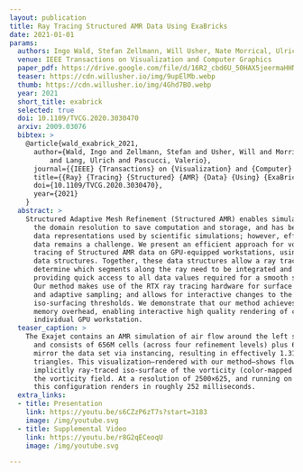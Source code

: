 ```yaml
---
layout: publication
title: Ray Tracing Structured AMR Data Using ExaBricks
date: 2021-01-01
params:
  authors: Ingo Wald, Stefan Zellmann, Will Usher, Nate Morrical, Ulrich Lang, and Valerio Pascucci
  venue: IEEE Transactions on Visualization and Computer Graphics
  paper_pdf: https://drive.google.com/file/d/16R2_cbd6U_50HAX5jeermaHHN_u9NOTj/view?usp=sharing
  teaser: https://cdn.willusher.io/img/9upElMb.webp
  thumb: https://cdn.willusher.io/img/4Ghd7BO.webp
  year: 2021
  short_title: exabrick
  selected: true
  doi: 10.1109/TVCG.2020.3030470
  arxiv: 2009.03076 
  bibtex: >
    @article{wald_exabrick_2021,
      author={Wald, Ingo and Zellmann, Stefan and Usher, Will and Morrical, Nate
          and Lang, Ulrich and Pascucci, Valerio},
      journal={{IEEE} {Transactions} on {Visualization} and {Computer} {Graphics}},
      title={{Ray} {Tracing} {Structured} {AMR} {Data} {Using} {ExaBricks}},
      doi={10.1109/TVCG.2020.3030470},
      year={2021}
    }
  abstract: >
    Structured Adaptive Mesh Refinement (Structured AMR) enables simulations to adapt
      the domain resolution to save computation and storage, and has become one of the dominant
      data representations used by scientific simulations; however, efficiently rendering such
      data remains a challenge. We present an efficient approach for volume- and iso-surface ray
      tracing of Structured AMR data on GPU-equipped workstations, using a combination of two different
      data structures. Together, these data structures allow a ray tracing based renderer to quickly
      determine which segments along the ray need to be integrated and at what frequency, while also
      providing quick access to all data values required for a smooth sample reconstruction kernel.
      Our method makes use of the RTX ray tracing hardware for surface rendering, ray marching, space skipping,
      and adaptive sampling; and allows for interactive changes to the transfer function and implicit
      iso-surfacing thresholds. We demonstrate that our method achieves high performance with little
      memory overhead, enabling interactive high quality rendering of complex AMR data sets on
      individual GPU workstation.
  teaser_caption: >
    The Exajet contains an AMR simulation of air flow around the left side of a plane,
      and consists of 656M cells (across four refinement levels) plus 63.2M triangles. For rendering we
      mirror the data set via instancing, resulting in effectively 1.31B instanced cells and 126M instanced
      triangles. This visualization—rendered with our method—shows flow vorticity and velocity, with an
      implicitly ray-traced iso-surface of the vorticity (color-mapped by velocity), plus volume ray tracing of
      the vorticity field. At a resolution of 2500×625, and running on a workstation with two RTX 8000 GPUs,
      this configuration renders in roughly 252 milliseconds.
  extra_links:
  - title: Presentation
    link: https://youtu.be/s6CZzP6zT7s?start=3183
    image: /img/youtube.svg
  - title: Supplemental Video
    link: https://youtu.be/r8G2qECeoqU
    image: /img/youtube.svg

---
```

